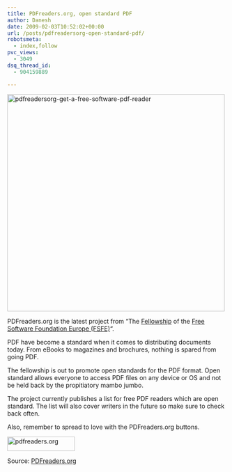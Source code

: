 ```yaml
---
title: PDFreaders.org, open standard PDF
author: Danesh
date: 2009-02-03T10:52:02+00:00
url: /posts/pdfreadersorg-open-standard-pdf/
robotsmeta:
  - index,follow
pvc_views:
  - 3049
dsq_thread_id:
  - 904159889

---
```

<img loading="lazy" class="alignnone size-medium wp-image-1227" title="pdfreadersorg-get-a-free-software-pdf-reader" src="/wp-content/uploads/2009/02/pdfreadersorg-get-a-free-software-pdf-reader-499x499.png" alt="pdfreadersorg-get-a-free-software-pdf-reader" width="499" height="499" srcset="/wp-content/uploads/2009/02/pdfreadersorg-get-a-free-software-pdf-reader-499x499.png 499w, /wp-content/uploads/2009/02/pdfreadersorg-get-a-free-software-pdf-reader-150x150.png 150w, /wp-content/uploads/2009/02/pdfreadersorg-get-a-free-software-pdf-reader.png 807w" sizes="(max-width: 499px) 100vw, 499px" />

PDFreaders.org is the latest project from &#8220;The [Fellowship][1] of the [Free Software Foundation Europe (FSFE)][2]&#8220;.

PDF have become a standard when it comes to distributing documents today. From eBooks to magazines and brochures, nothing is spared from going PDF.

The fellowship is out to promote open standards for the PDF format. Open standard allows everyone to access PDF files on any device or OS and not be held back by the propitiatory mambo jumbo.

The project currently publishes a list for free PDF readers which are open standard. The list will also cover writers in the future so make sure to check back often.

Also, remember to spread to love with the PDFreaders.org buttons.

<a href="http://pdfreaders.org/" target="_blank"><img loading="lazy" src="http://pdfreaders.org/graphics/pdfreaders-four-freedoms.png" border="0" alt="pdfreaders.org" width="155" height="33" /></a>

Source: [PDFreaders.org][3]

 [1]: http://fellowship.fsfe.org/
 [2]: http://www.fsfeurope.org
 [3]: http://pdfreaders.org/